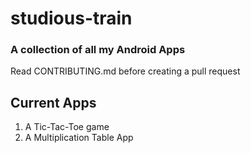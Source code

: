 # studious-train
### A collection of all my Android Apps

Read CONTRIBUTING.md before creating a pull request

## Current Apps

1. A Tic-Tac-Toe game
2. A Multiplication Table App

